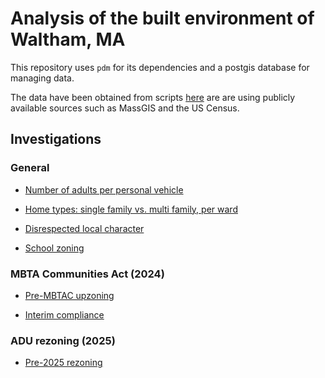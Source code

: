 
# Analysis of the built environment of Waltham, MA

This repository uses `pdm` for its dependencies and a postgis database for managing data.

The data have been obtained from scripts [here](https://github.com/tjrileywisc/waltham_etl) are are using publicly
available sources such as MassGIS and the US Census.

## Investigations

### General

* [Number of adults per personal vehicle](investigations/parking_mandate/notebook.ipynb)

* [Home types: single family vs. multi family, per ward](investigations/sfh_vs_mfh/notebook.ipynb)

* [Disrespected local character](investigations/illegal_zoning/illegal_zoning.ipynb)

* [School zoning](investigations/school_capacities/notebook.ipynb)

### MBTA Communities Act (2024)

* [Pre-MBTAC upzoning](investigations/mbta_communities_act/before_upzoning.ipynb)

* [Interim compliance](investigations/mbta_communities_act/interim_compliance.ipynb)

### ADU rezoning (2025)

* [Pre-2025 rezoning](investigations/adu_rezoning_2025/before_upzoning.ipynb)
